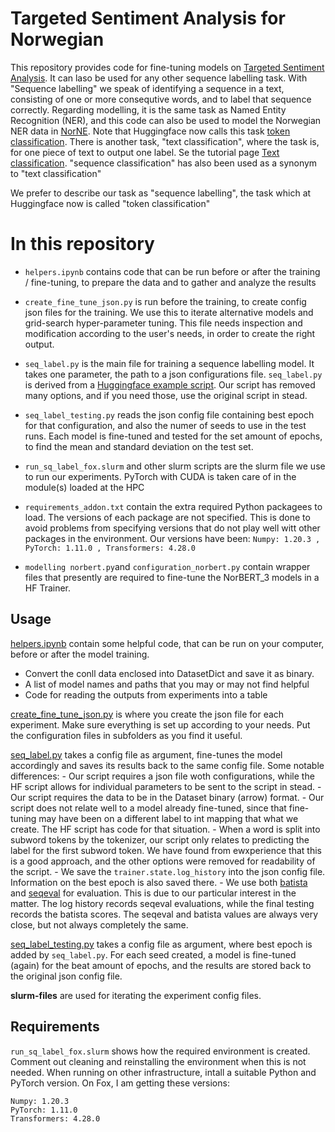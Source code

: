 # Targeted Sentiment Analysis for Norwegian

This repository provides code for fine-tuning models on [Targeted Sentiment Analysis](https://github.com/ltgoslo/norec_tsa). It can laso be used for any other sequence labelling task. With "Sequence labelling" we speak of identifying a sequence in a text, consisting of one or more consequtive words, and to label that sequence correctly. Regarding modelling, it is the same task as Named Entity Recognition (NER), and this code can also be used to model the Norwegian NER data in [NorNE](https://github.com/ltgoslo/norne).
Note that Huggingface now calls this task [token classification](https://huggingface.co/docs/transformers/v4.28.1/en/tasks/token_classification). There is another task,  "text classification", where the task is, for one piece of text to output one label. Se the tutorial page [Text classification](https://huggingface.co/docs/transformers/tasks/sequence_classification).  "sequence classification" has also been used as a synonym to "text classification"

We prefer to describe our task as "sequence labelling", the task which at Huggingface now is called "token classification"

# In this repository
- `helpers.ipynb` contains code that can be run before or after the training / fine-tuning, to prepare the data and to gather and analyze the results
- `create_fine_tune_json.py` is run before the training, to create config json files for the training. We use this to iterate alternative models and grid-search hyper-parameter tuning. This file needs inspection and modification according to the user's needs, in order to create the right output.

- `seq_label.py` is the main file for training a sequence labelling model. It takes one parameter, the path to a json configurations file. `seq_label.py` is derived from a [Huggingface example script](https://github.com/huggingface/transformers/blob/main/examples/pytorch/token-classification/run_ner.py). Our script has removed many options, and if you need those, use the original script in stead.
- `seq_label_testing.py` reads the json config file containing best epoch for that configuration, and also the numer of seeds to use in the test runs. Each model is fine-tuned and tested for the set amount of epochs, to find the mean and standard deviation on the test set.

- `run_sq_label_fox.slurm` and other slurm scripts are the slurm file we use to run our experiments. PyTorch with CUDA is taken care of in the module(s) loaded at the HPC
- `requirements_addon.txt` contain the extra required Python packagees to load. The versions of each package are not specified. This is done to avoid problems from specifying versions that do not play well witt other packages in the environment. Our versions have been: `Numpy: 1.20.3 , PyTorch: 1.11.0 , Transformers: 4.28.0`
- `modelling norbert.py`and `configuration_norbert.py` contain wrapper files that presently are required to fine-tune the NorBERT_3 models in a HF Trainer.


## Usage
[helpers.ipynb](helpers.ipynb) contain some helpful code, that can be run on your computer, before or after the model training.
- Convert the conll data enclosed into DatasetDict and save it as binary.
- A list of model names and paths that you may or may not find helpful
- Code for reading the outputs from experiments into a table

[create_fine_tune_json.py](create_fine_tune_json.py) is where you create the json file for each experiment. Make sure everything is set up according to your needs. Put the configuration files in subfolders as you find it useful.

[seq_label.py](seq_label.py) takes a config file as argument, fine-tunes the model accordingly and saves its results back to the same config file. 
Some notable differences:
    - Our script requires a json file woth configurations, while the HF script allows for individual parameters to be sent to the script in stead.
    - Our script requires the data to be in the Dataset binary (arrow) format.
    - Our script does not relate well to a model already fine-tuned, since that fine-tuning may have been on a different label to int mapping that what we create. The HF script has code for that situation.
    - When a word is split into subword tokens by the tokenizer, our script only relates to predicting the label for the first subword token. We have found from ewxperience that this is a good approach, and the other options were removed for readability of the script.
    - We save the `trainer.state.log_history` into the json config file. Information on the best epoch is also saved there. 
    - We use both [batista](https://www.davidsbatista.net/blog/2018/05/09/Named_Entity_Evaluation/) and [seqeval](https://huggingface.co/spaces/evaluate-metric/seqeval) for evaluation. This is due to our particular interest in the matter.  The log history records seqeval evaluations, while the final testing records the batista scores. The seqeval and batista values are always very close, but not always completely the same.

[seq_label_testing.py](seq_label_testing.py) takes a config file as argument, where best epoch is added by `seq_label.py`. For each seed created, a model is fine-tuned (again) for the beat amount of epochs, and the results are stored back to the original json config file.

**slurm-files** are used for iterating the experiment config files. 

## Requirements
 `run_sq_label_fox.slurm` shows how the required environment is created. Comment out cleaning and reinstalling the environment when this is not needed. When running on other infrastructure, intall a suitable Python and PyTorch version. On Fox, I am getting these versions:
 ```
 Numpy: 1.20.3
PyTorch: 1.11.0
Transformers: 4.28.0
``` 

